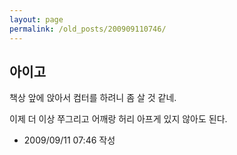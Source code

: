 ```yaml
---
layout: page
permalink: /old_posts/200909110746/
---
```


## 아이고

책상 앞에 앉아서 컴터를 하려니 좀 살 것 같네.

이제 더 이상 쭈그리고 어깨랑 허리 아프게 있지 않아도 된다. 





- 2009/09/11 07:46 작성